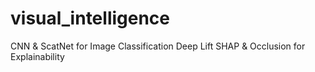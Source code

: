 # visual_intelligence
CNN & ScatNet for Image Classification
Deep Lift SHAP & Occlusion for Explainability
